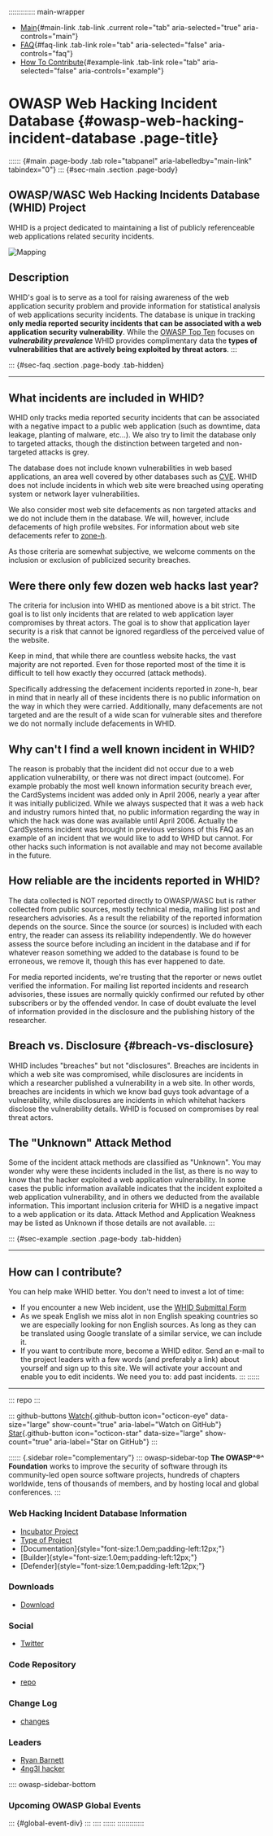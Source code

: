 ::::::::::::: main-wrapper
- [Main](#div-main){#main-link .tab-link .current role="tab"
  aria-selected="true" aria-controls="main"}
- [FAQ](#div-faq){#faq-link .tab-link role="tab" aria-selected="false"
  aria-controls="faq"}
- [How To Contribute](#div-example){#example-link .tab-link role="tab"
  aria-selected="false" aria-controls="example"}

# OWASP Web Hacking Incident Database {#owasp-web-hacking-incident-database .page-title}

:::::: {#main .page-body .tab role="tabpanel" aria-labelledby="main-link" tabindex="0"}
::: {#sec-main .section .page-body}
## OWASP/WASC Web Hacking Incidents Database (WHID) Project

WHID is a project dedicated to maintaining a list of publicly
referenceable web applications related security incidents.

![Mapping](assets/images/whid-logo.jpg)

## Description

WHID's goal is to serve as a tool for raising awareness of the web
application security problem and provide information for statistical
analysis of web applications security incidents. The database is unique
in tracking **only media reported security incidents that can be
associated with a web application security vulnerability**. While the
[OWASP Top Ten](../www-project-top-ten/index.html) focuses on
***vulnerability prevalence*** WHID provides complimentary data the
**types of vulnerabilities that are actively being exploited by threat
actors**.
:::

::: {#sec-faq .section .page-body .tab-hidden}

------------------------------------------------------------------------

## What incidents are included in WHID?

WHID only tracks media reported security incidents that can be
associated with a negative impact to a public web application (such as
downtime, data leakage, planting of malware, etc...). We also try to
limit the database only to targeted attacks, though the distinction
between targeted and non-targeted attacks is grey.

The database does not include known vulnerabilities in web based
applications, an area well covered by other databases such as
[CVE](https://www.cve.org/). WHID does not include incidents in which
web site were breached using operating system or network layer
vulnerabilities.

We also consider most web site defacements as non targeted attacks and
we do not include them in the database. We will, however, include
defacements of high profile websites. For information about web site
defacements refer to [zone-h](https://zone-h.org/archive).

As those criteria are somewhat subjective, we welcome comments on the
inclusion or exclusion of publicized security breaches.

## Were there only few dozen web hacks last year?

The criteria for inclusion into WHID as mentioned above is a bit strict.
The goal is to list only incidents that are related to web application
layer compromises by threat actors. The goal is to show that application
layer security is a risk that cannot be ignored regardless of the
perceived value of the website.

Keep in mind, that while there are countless website hacks, the vast
majority are not reported. Even for those reported most of the time it
is difficult to tell how exactly they occurred (attack methods).

Specifically addressing the defacement incidents reported in zone-h,
bear in mind that in nearly all of these incidents there is no public
information on the way in which they were carried. Additionally, many
defacements are not targeted and are the result of a wide scan for
vulnerable sites and therefore we do not normally include defacements in
WHID.

## Why can't I find a well known incident in WHID?

The reason is probably that the incident did not occur due to a web
application vulnerability, or there was not direct impact (outcome). For
example probably the most well known information security breach ever,
the CardSystems incident was added only in April 2006, nearly a year
after it was initially publicized. While we always suspected that it was
a web hack and industry rumors hinted that, no public information
regarding the way in which the hack was done was available until April
2006. Actually the CardSystems incident was brought in previous versions
of this FAQ as an example of an incident that we would like to add to
WHID but cannot. For other hacks such information is not available and
may not become available in the future.

## How reliable are the incidents reported in WHID?

The data collected is NOT reported directly to OWASP/WASC but is rather
collected from public sources, mostly technical media, mailing list post
and researchers advisories. As a result the reliability of the reported
information depends on the source. Since the source (or sources) is
included with each entry, the reader can assess its reliability
independently. We do however assess the source before including an
incident in the database and if for whatever reason something we added
to the database is found to be erroneous, we remove it, though this has
ever happened to date.

For media reported incidents, we're trusting that the reporter or news
outlet verified the information. For mailing list reported incidents and
research advisories, these issues are normally quickly confirmed our
refuted by other subscribers or by the offended vendor. In case of doubt
evaluate the level of information provided in the disclosure and the
publishing history of the researcher.

## Breach vs. Disclosure {#breach-vs-disclosure}

WHID includes "breaches" but not "disclosures". Breaches are incidents
in which a web site was compromised, while disclosures are incidents in
which a researcher published a vulnerability in a web site. In other
words, breaches are incidents in which we know bad guys took advantage
of a vulnerability, while disclosures are incidents in which whitehat
hackers disclose the vulnerability details. WHID is focused on
compromises by real threat actors.

## The "Unknown" Attack Method

Some of the incident attack methods are classified as "Unknown". You may
wonder why were these incidents included in the list, as there is no way
to know that the hacker exploited a web application vulnerability. In
some cases the public information available indicates that the incident
exploited a web application vulnerability, and in others we deducted
from the available information. This important inclusion criteria for
WHID is a negative impact to a web application or its data. Attack
Method and Application Weakness may be listed as Unknown if those
details are not available.
:::

::: {#sec-example .section .page-body .tab-hidden}

------------------------------------------------------------------------

## How can I contribute?

You can help make WHID better. You don't need to invest a lot of time:

- If you encounter a new Web incident, use the [WHID Submittal
  Form](https://docs.google.com/forms/d/e/1FAIpQLSdRxE1DqOsgKf_nMNwtb2vY3EBRKsBgc0-sBzVdj5zud0HwEQ/viewform?embedded=true&formkey=dHktV0FmWGMyTDZPbkZtOEJXNzhPbXc6MQ&pli=1)
- As we speak English we miss alot in non English speaking countries so
  we are especially looking for non English sources. As long as they can
  be translated using Google translate of a similar service, we can
  include it.
- If you want to contribute more, become a WHID editor. Send an e-mail
  to the project leaders with a few words (and preferably a link) about
  yourself and sign up to this site. We will activate your account and
  enable you to edit incidents. We need you to: add past incidents.
:::
::::::

------------------------------------------------------------------------

::: repo
:::

::: github-buttons
[Watch](https://github.com/owasp/www-project-web-hacking-incident-database/subscription){.github-button
icon="octicon-eye" data-size="large" show-count="true"
aria-label="Watch on GitHub"}
[Star](https://github.com/owasp/www-project-web-hacking-incident-database){.github-button
icon="octicon-star" data-size="large" show-count="true"
aria-label="Star on GitHub"}
:::

:::::: {.sidebar role="complementary"}
::: owasp-sidebar-top
**The OWASP^®^ Foundation** works to improve the security of software
through its community-led open source software projects, hundreds of
chapters worldwide, tens of thousands of members, and by hosting local
and global conferences.
:::

### Web Hacking Incident Database Information

- [Incubator Project](#)
- [Type of Project](#)
- [Documentation]{style="font-size:1.0em;padding-left:12px;"}
- [Builder]{style="font-size:1.0em;padding-left:12px;"}
- [Defender]{style="font-size:1.0em;padding-left:12px;"}

### Downloads

- [Download](https://docs.google.com/spreadsheets/d/1xZPAw1uCdLqDz8F_Vz57DRvCNJTcCnPgtG7P-yeloUc/edit?usp=sharing)

### Social

- [Twitter](https://twitter.com/OWASPWHID)

### Code Repository

- [repo](https://github.com/OWASP/owasp-whid)

### Change Log

- [changes](#)

### Leaders

- [Ryan
  Barnett](../cdn-cgi/l/email-protection.html#eb99928a85c5898a99858e9f9fab849c8a989bc584998c)
- [4ng3l
  hacker](../cdn-cgi/l/email-protection.html#596d373e6a3531383a323c2b193e34383035773a3634)

:::: owasp-sidebar-bottom
### Upcoming OWASP Global Events

::: {#global-event-div}
:::
::::
::::::
:::::::::::::

